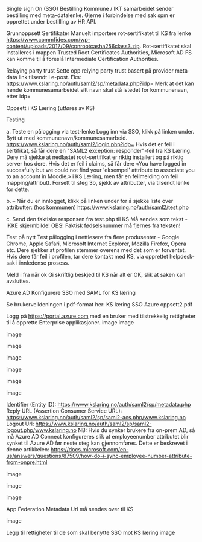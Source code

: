 Single sign On (SSO)
Bestilling
Kommune / IKT samarbeidet sender bestilling med meta-datalenke. Gjerne i forbindelse med sak spm er opprettet under bestilling av HR API.

Grunnoppsett
Sertifikater Manuelt importere rot-sertifikatet til KS fra lenke https://www.commfides.com/wp-content/uploads/2017/09/cpnrootcasha256class3.zip. Rot-sertifikatet skal installeres i mappen Trusted Root Certificates Authorities, Microsoft AD FS kan komme til å foreslå Intermediate Certification Authorities.

Relaying party trust Sette opp relying party trust basert på provider meta-data link tilsendt i e-post. Eks: https://www.kslaring.no/auth/saml2/sp/metadata.php?idp= Merk at det kan hende kommunesamarbeidet sitt navn skal stå istedet for kommunenavn, etter idp=

Oppsett i KS Læring (utføres av KS)

Testing

a. Teste en pålogging via test-lenke Logg inn via SSO, klikk på linken under. Bytt ut med kommunenavn/kommunesamarbeid. https://www.kslaring.no/auth/saml2/login.php?idp= Hvis det er feil i sertifikat, så får dere en "SAML2 exception: responder"-feil fra KS Læring. Dere må sjekke at nedlastet root-sertifikat er riktig installert og på riktig server hos dere. Hvis det er feil i claims, så får dere «You have logged in succesfully but we could not find your 'eksempel' attribute to associate you to an account in Moodle.» i KS Læring, men får en feilmelding om feil mapping/attributt. Forsett til steg 3b, sjekk av attributter, via tilsendt lenke for dette.

b. – Når du er innlogget, klikk på linken under for å sjekke liste over attributter: (hos kommunen) https://www.kslaring.no/auth/saml2/test.php

c. Send den faktiske responsen fra test.php til KS Må sendes som tekst - IKKE skjermbilde! OBS! Faktisk fødselsnummer må fjernes fra teksten!

Test på nytt Test pålogging i nettlesere fra flere produsenter - Google Chrome, Apple Safari, Microsoft Internet Explorer, Mozilla Firefox, Opera etc. Dere sjekker at profilen stemmer overens med det som er forventet. Hvis dere får feil i profilen, tar dere kontakt med KS, via opprettet helpdesk-sak i innledense prosess.

Meld i fra når ok Gi skriftlig beskjed til KS når alt er OK, slik at saken kan avsluttes.

Azure AD
Konfigurere SSO med SAML for KS læring

Se brukerveildeningen i pdf-format her: KS læring SSO Azure oppsett2.pdf

Logg på https://portal.azure.com med en bruker med tilstrekkelig rettigheter til å opprette Enterprise applikasjoner. image
image

image

image

image

image

image

image

Identifier (Entity ID): https://www.kslaring.no/auth/saml2/sp/metadata.php
Reply URL (Assertion Consumer Service URL): https://www.kslaring.no/auth/saml2/sp/saml2-acs.php/www.kslaring.no
Logout Url: https://www.kslaring.no/auth/saml2/sp/saml2-logout.php/www.kslaring.no
NB: Hvis du synker brukere fra on-prem AD, så må Azure AD Connect konfigureres slik at employeenumber attributet blir synket til Azure AD før neste steg kan gjennomføres. Dette er beskrevet i denne artikkelen: https://docs.microsoft.com/en-us/answers/questions/87509/how-do-i-sync-employee-number-attribute-from-onpre.html

image

image

image

App Federation Metadata Url må sendes over til KS

image

Legg til rettigheter til de som skal benytte SSO mot KS læring
image
